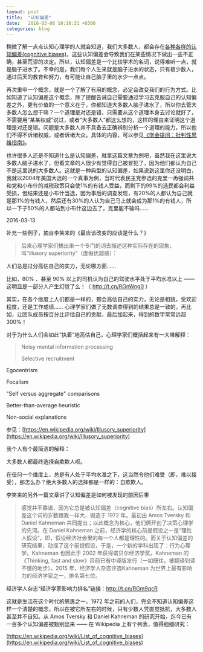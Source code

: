 ```yaml
---
layout: post
title:  "认知偏差"
date:   2016-03-06 10:10:31 +0300
categories: blog
---
```


稍微了解一点点认知心理学的人就会知道，我们大多数人，都会存在[各种各样的认知偏差(cognitive biases)](http://dudu.zhihu.com/story/7985547?utm_campaign=in_app_share&utm_medium=iOS&utm_source=pocket&from_circle=1)，这些认知偏差会导致我们在某些情况下做出一些不正确，甚至荒谬的决定。所以，认知偏差是一个比较学术的名词，说得难听一点，就是脑子进水了。不幸的是，我们每个人生来就是脑子进水的状态，只有极少数人，通过后天的教育和努力，有可能让自己脑子里的水少一点点。

再次重申一个概念，就是一个了解了有用的概念，必定会改变我们的行为方式。比如知道了认知偏差这个概念，除了提醒告诫自己需要通过学习去克服自己的认知偏差之外，更有价值的一个意义在于，你都知道大多数人脑子进水了，所以你去管大多数人怎么想干嘛？一个道理是对还是错，只需要从这个道理本身去讨论就好了，不需要用“某某权威”说过，或者“大多数人”都这么想的，这样的理由来证明这个道理是对还是错。问题是大多数人并不具备去正确辨别分析一个道理的能力，所以他们不得不诉诸权威，或者诉诸大众。具体的内容，可以参见[《学会提问：批判性思维指南》](https://book.douban.com/subject/1504957/)。

也许很多人还是不知道什么是认知偏差，就拿这篇文章为例吧，虽然我在这里说大多数人脑子进水了，但看文章的人很少有觉得自己被冒犯了，因为他们都认为自己不是这里说的大多数人。这就是一种典型的认知偏差，如果说到这里你还没明白，我就以2004年美国大选的一个真事为例，当时代表民主党参选的克里一再强调共和党和小布什的减税政策只会使1%的有钱人受益，而剩下的99%的选民都会利益受损，但结果还是小布什当选，因为事后的调查发现，有20%的人都认为自己就是那1%的有钱人，然后还有30%的人认为自己马上就会成为那1%的有钱人，所以一下子50%的人都站到小布什这边去了，克里能不输吗……

2016-03-13

补充一些例子，摘自李笑来的《最应该改变的应该是什么？》

>后来心理学家们搞出来一个专门的词去描述这种实际存在的现象，叫“illusory superiority”（虚假优越感）：
>
人们总是过分高估自己的实力，无论哪方面……
>
比如，80% 、甚至 90% 以上的司机认为自己的驾驶水平处于平均水准以上 —— 这明显是一部分人产生幻觉了么！（ http://t.cn/RGnWng0 ）
>
其实，在各个维度上人们都是一样的，都会高估自己的实力，无论是相貌，受欢迎程度，还是工作成绩…… 心理学家们做了无数调查得到的结果总是一致的。再比如，让团队成员按百分比评估自己的贡献，最后加起来，得到的数字常常远超 300%！
>
对于为什么人们会如此“执着”地高估自己，心理学家们概括起来有一大堆解释：
>
>Noisy mental information processing
>
>Selective recruitment
>
Egocentrism
>
Focalism
>
"Self versus aggregate" comparisons
>
Better-than-average heuristic
>
Non-social explanations
>
参见：[https://en.wikipedia.org/wiki/Illusory_superiority](https://en.wikipedia.org/wiki/Illusory_superiority)
>
我个人有个最简洁的解释：
>
大多数人都最终选择自欺欺人呗。
>
在任何一个维度上，总是有人处于平均水准之下，这当然令他们难受（即，难以接受），那怎么办？绝大多数人的选择都是一样的：自欺欺人。

李笑来的另外一篇文章讲了认知偏差是如何被发现的前因后果

>感觉并不靠谱，因为它总是被认知偏差（cognitive bias）所左右。认知偏差这个词的岁数跟我一样大，锻造于 1972 年。最初由 Amos Tversky 和 Daniel Kahneman 共同提出；以此概念为核心，他们俩开创了决策心理学的先河。在 Daniel Kahneman 之前，经济学的核心前提假设之一是“理性人假设”，即，假设经济社会里的每一个人都是理性的。而关于认知偏差的研究结果，动摇了这个前提假设，于是，一个新的学科出现了：行为心理学。Kahneman 也因此于 2002 年获得诺贝尔经济学奖。Kahneman 的《Thinking, fast and slow》目前已有中译版发行（一如既往，被翻译到读不懂的地步）。2015 年，经济学人杂志评选Kahneman 为世界上最有影响力的经济学家之一，排名第七位。
>
经济学人杂志“经济学家影响力排名”链接：http://t.cn/RGm9qcR
>
这就是生活在这个时代的恩惠之一，1972 年之前的人们，完全不知道认知偏差这样一个清楚的概念，所以在被它所左右的时候，只有少数人凭直觉抵抗，大多数人甚至并不自知。从 Amos Tversky 和 Daniel Kahneman 的研究开始，迄今已有一百多个认知偏差被甄别出来 —— 在 Wikipedia 上有个列表，值得细细研究：
>
[https://en.wikipedia.org/wiki/List_of_cognitive_biases](https://en.wikipedia.org/wiki/List_of_cognitive_biases)
